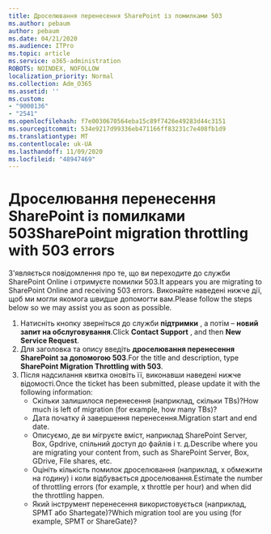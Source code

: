 ```yaml
---
title: Дроселювання перенесення SharePoint із помилками 503
ms.author: pebaum
author: pebaum
ms.date: 04/21/2020
ms.audience: ITPro
ms.topic: article
ms.service: o365-administration
ROBOTS: NOINDEX, NOFOLLOW
localization_priority: Normal
ms.collection: Adm_O365
ms.assetid: ''
ms.custom:
- "9000136"
- "2541"
ms.openlocfilehash: f7e0030670564eba15c89f7426e49283d44c3151
ms.sourcegitcommit: 534e9217d99336eb471166ff83231c7e408fb1d9
ms.translationtype: MT
ms.contentlocale: uk-UA
ms.lasthandoff: 11/09/2020
ms.locfileid: "48947469"
---
```

# <a name="sharepoint-migration-throttling-with-503-errors"></a><span data-ttu-id="158c6-102">Дроселювання перенесення SharePoint із помилками 503</span><span class="sxs-lookup"><span data-stu-id="158c6-102">SharePoint migration throttling with 503 errors</span></span>

<span data-ttu-id="158c6-103">З'являється повідомлення про те, що ви переходите до служби SharePoint Online і отримуєте помилки 503.</span><span class="sxs-lookup"><span data-stu-id="158c6-103">It appears you are migrating to SharePoint Online and receiving 503 errors.</span></span> <span data-ttu-id="158c6-104">Виконайте наведені нижче дії, щоб ми могли якомога швидше допомогти вам.</span><span class="sxs-lookup"><span data-stu-id="158c6-104">Please follow the steps below so we may assist you as soon as possible.</span></span>

1. <span data-ttu-id="158c6-105">Натисніть кнопку зверніться до служби **підтримки** , а потім – **новий запит на обслуговування**.</span><span class="sxs-lookup"><span data-stu-id="158c6-105">Click **Contact Support** , and then **New Service Request**.</span></span>
2. <span data-ttu-id="158c6-106">Для заголовка та опису введіть **дроселювання перенесення SharePoint за допомогою 503**.</span><span class="sxs-lookup"><span data-stu-id="158c6-106">For the title and description, type **SharePoint Migration Throttling with 503**.</span></span>
3. <span data-ttu-id="158c6-107">Після надсилання квитка оновіть її, виконавши наведені нижче відомості.</span><span class="sxs-lookup"><span data-stu-id="158c6-107">Once the ticket has been submitted, please update it with the following information:</span></span>
    - <span data-ttu-id="158c6-108">Скільки залишилося перенесення (наприклад, скільки TBs)?</span><span class="sxs-lookup"><span data-stu-id="158c6-108">How much is left of migration (for example, how many TBs)?</span></span>
    - <span data-ttu-id="158c6-109">Дата початку й завершення перенесення.</span><span class="sxs-lookup"><span data-stu-id="158c6-109">Migration start and end date.</span></span>
    - <span data-ttu-id="158c6-110">Описуємо, де ви мігруєте вміст, наприклад SharePoint Server, Box, Gpdrive, спільний доступ до файлів і т. д.</span><span class="sxs-lookup"><span data-stu-id="158c6-110">Describe where you are migrating your content from, such as SharePoint Server, Box, GDrive, File shares, etc.</span></span>
    - <span data-ttu-id="158c6-111">Оцініть кількість помилок дроселювання (наприклад, x обмежити на годину) і коли відбувається дроселювання.</span><span class="sxs-lookup"><span data-stu-id="158c6-111">Estimate the number of throttling errors (for example, x throttle per hour) and when did the throttling happen.</span></span>
    - <span data-ttu-id="158c6-112">Який інструмент перенесення використовується (наприклад, SPMT або Shartegate)?</span><span class="sxs-lookup"><span data-stu-id="158c6-112">Which migration tool are you using (for example, SPMT or ShareGate)?</span></span>
